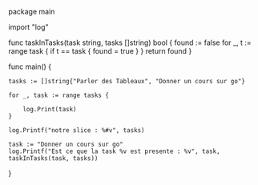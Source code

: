 package main

import "log"

func taskInTasks(task string, tasks []string) bool {
	found := false
	for _, t := range task {
		if t == task {
			found = true
		}
	}
	return found
}

func main() {

	tasks := []string{"Parler des Tableaux", "Donner un cours sur go"}

	for _, task := range tasks {

		log.Print(task)
	}

	log.Printf("notre slice : %#v", tasks)

	task := "Donner un cours sur go"
	log.Printf("Est ce que la task %v est presente : %v", task, taskInTasks(task, tasks))
}
